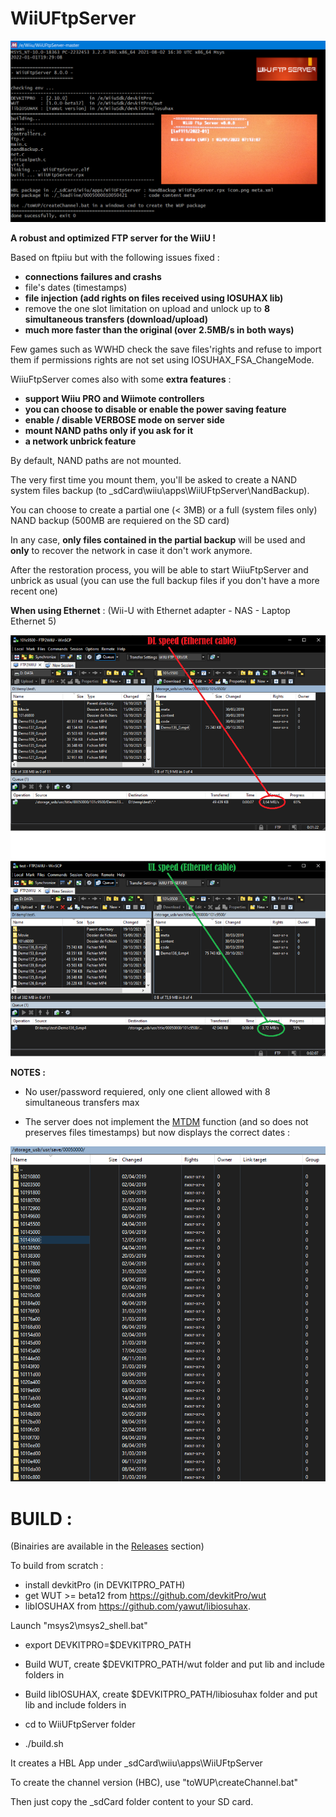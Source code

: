 # WiiUFtpServer
<p align="center">
  <img src="WiiUFtpServer.png">
</p>

**A robust and optimized FTP server for the WiiU !**

Based on ftpiiu but with the following issues fixed : 
- **connections failures and crashs**
- file's dates (timestamps)
- **file injection (add rights on files received using IOSUHAX lib)**
- remove the one slot limitation on upload and unlock up to **8 simultaneous transfers (download/upload)**
- **much more faster than the original (over 2.5MB/s in both ways)**

Few games such as WWHD check the save files'rights and refuse to import them if permissions rights are not set using IOSUHAX_FSA_ChangeMode.

WiiuFtpServer comes also with some **extra features** : 

- **support Wiiu PRO and Wiimote controllers**
- **you can choose to disable or enable the power saving feature**
- **enable / disable VERBOSE mode on server side**
- **mount NAND paths only if you ask for it**
- **a network unbrick feature** 
 
By default, NAND paths are not mounted. 

The very first time you mount them, you'll be asked to create a NAND system files backup (to \_sdCard\wiiu\apps\WiiUFtpServer\NandBackup). 

You can choose to create a partial one (< 3MB) or a full (system files only) NAND backup (500MB are requiered on the SD card)

In any case, **only files contained in the partial backup** will be used and **only** to recover the network in case it don't work anymore.

After the restoration process, you will be able to start WiiuFtpServer and unbrick as usual (you can use the full backup files if you don't have a more recent one)


**When using Ethernet** : (Wii-U with Ethernet adapter - NAS - Laptop Ethernet 5)

<p align="center">
  <img src="Ethernet.png">
</p>


**NOTES :**

- No user/password requiered, only one client allowed with 8 simultaneous transfers max

- The server does not implement the [MTDM](https://support.solarwinds.com/SuccessCenter/s/article/Enable-the-MDTM-command-to-preserve-the-original-time-stamp-of-uploaded-files?language=en_US) function (and so does not preserves files timestamps) but now displays the correct dates : 

<p align="center">
  <img src="timestamps.png">
</p>


#
# BUILD :

(Binairies are available in the [Releases](https://github.com/Laf111/WiiUFtpServer/releases/latest) section)

To build from scratch :

- install devkitPro (in DEVKITPRO_PATH)
- get WUT >= beta12 from https://github.com/devkitPro/wut 
- libIOSUHAX from https://github.com/yawut/libiosuhax.


Launch "msys2\msys2_shell.bat" 

- export DEVKITPRO=$DEVKITPRO_PATH

- Build WUT, create $DEVKITPRO_PATH/wut folder and put lib and include folders in

- Build libIOSUHAX, create $DEVKITPRO_PATH/libiosuhax folder and put lib and include folders in

- cd to WiiUFtpServer folder

- ./build.sh


It creates a HBL App under \_sdCard\wiiu\apps\WiiUFtpServer

To create the channel version (HBC), use "toWUP\createChannel.bat"


Then just copy the \_sdCard folder content to your SD card.
